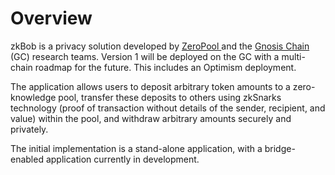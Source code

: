 # Overview

zkBob is a privacy solution developed by [ZeroPool ](https://zeropool.network)and the [Gnosis Chain](https://www.gnosischain.com) (GC) research teams. Version 1 will be deployed on the GC with a multi-chain roadmap for the future. This includes an Optimism deployment.

The application allows users to deposit arbitrary token amounts to a zero-knowledge pool, transfer these deposits to others using zkSnarks technology (proof of transaction without details of the sender, recipient, and value) within the pool, and withdraw arbitrary amounts securely and privately.

The initial implementation is a stand-alone application, with a bridge-enabled application currently in development.
